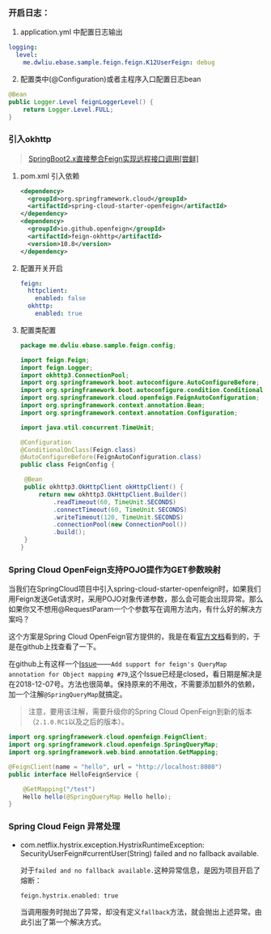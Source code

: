 

### 开启日志：
1. application.yml 中配置日志输出
```yml
logging:
  level:
    me.dwliu.ebase.sample.feign.feign.K12UserFeign: debug
```

2. 配置类中(@Configuration)或者主程序入口配置日志bean

```java
@Bean
public Logger.Level feignLoggerLevel() {
    return Logger.Level.FULL;
}

```



### 引入okhttp

> [SpringBoot2.x直接整合Feign实现远程接口调用[尝鲜]](http://wuwenliang.net/2019/07/24/SpringBoot2.x直接整合Feign实现远程接口调用[尝鲜]/)

1. pom.xml 引入依赖

   ```xml
   <dependency>
     <groupId>org.springframework.cloud</groupId>
     <artifactId>spring-cloud-starter-openfeign</artifactId>
   </dependency>
   <dependency>
     <groupId>io.github.openfeign</groupId>
     <artifactId>feign-okhttp</artifactId>
     <version>10.8</version>
   </dependency>
   ```

   

2. 配置开关开启

   ```yml
   feign:
     httpclient:
       enabled: false
     okhttp:
       enabled: true
   ```

   

3. 配置类配置

   ```java
   package me.dwliu.ebase.sample.feign.config;
   
   import feign.Feign;
   import feign.Logger;
   import okhttp3.ConnectionPool;
   import org.springframework.boot.autoconfigure.AutoConfigureBefore;
   import org.springframework.boot.autoconfigure.condition.ConditionalOnClass;
   import org.springframework.cloud.openfeign.FeignAutoConfiguration;
   import org.springframework.context.annotation.Bean;
   import org.springframework.context.annotation.Configuration;
   
   import java.util.concurrent.TimeUnit;
   
   @Configuration
   @ConditionalOnClass(Feign.class)
   @AutoConfigureBefore(FeignAutoConfiguration.class)
   public class FeignConfig {
   
   	@Bean
   	public okhttp3.OkHttpClient okHttpClient() {
   		return new okhttp3.OkHttpClient.Builder()
   			.readTimeout(60, TimeUnit.SECONDS)
   			.connectTimeout(60, TimeUnit.SECONDS)
   			.writeTimeout(120, TimeUnit.SECONDS)
   			.connectionPool(new ConnectionPool())
   			.build();
   	}
   }
   
   ```

   

### Spring Cloud OpenFeign支持POJO提作为GET参数映射

当我们在SpringCloud项目中引入spring-cloud-starter-openfeign时，如果我们用Feign发送Get请求时，采用POJO对象传递参数，那么会可能会出现异常。那么如果你又不想用@RequestParam一个个参数写在调用方法内，有什么好的解决方案吗？

这个方案是Spring Cloud OpenFeign官方提供的，我是在看[官方文档](https://cloud.spring.io/spring-cloud-static/spring-cloud-openfeign/2.1.3.RELEASE/single/spring-cloud-openfeign.html)看到的，于是在github上找查看了一下。

在github上有这样一个[Issue](https://github.com/spring-cloud/spring-cloud-openfeign/pull/79/files)——`Add support for feign's QueryMap annotation for Object mapping #79`,这个Issue已经是closed，看日期是解决是在2018-12-07号。方法也很简单。保持原来的不用改，不需要添加额外的依赖，加一个注解`@SpringQueryMap`就搞定。

> 注意，要用该注解，需要升级你的Spring Cloud OpenFeign到新的版本（`2.1.0.RC1`以及之后的版本）。

```java
import org.springframework.cloud.openfeign.FeignClient;
import org.springframework.cloud.openfeign.SpringQueryMap;
import org.springframework.web.bind.annotation.GetMapping;

@FeignClient(name = "hello", url = "http://localhost:8080")
public interface HelloFeignService {

	@GetMapping("/test")
	Hello hello(@SpringQueryMap Hello hello);
}
```

### Spring Cloud Feign 异常处理

- com.netflix.hystrix.exception.HystrixRuntimeException: SecurityUserFeign#currentUser(String) failed and no fallback available.

  对于`failed and no fallback available.`这种异常信息，是因为项目开启了熔断：

  ```
  feign.hystrix.enabled: true
  ```

   

  当调用服务时抛出了异常，却没有定义`fallback`方法，就会抛出上述异常。由此引出了第一个解决方式。
